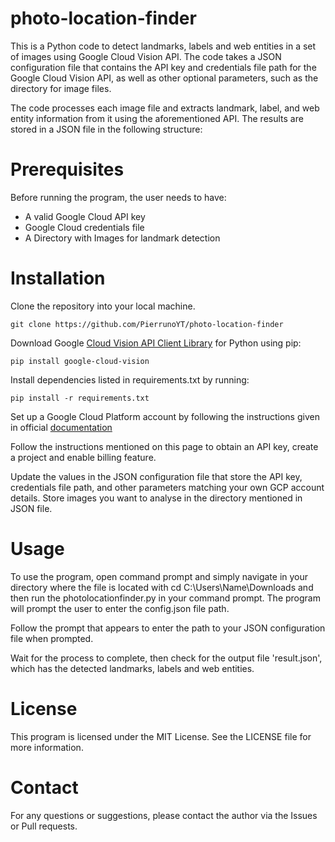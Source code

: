 # photo-location-finder
This is a Python code to detect landmarks, labels and web entities in a set of images using Google Cloud Vision API. The code takes a JSON configuration file that contains the API key and credentials file path for the Google Cloud Vision API, as well as other optional parameters, such as the directory for image files.

The code processes each image file and extracts landmark, label, and web entity information from it using the aforementioned API. The results are stored in a JSON file in the following structure:

# Prerequisites

Before running the program, the user needs to have:

* A valid Google Cloud API key
* Google Cloud credentials file
* A Directory with Images for landmark detection
    
# Installation

Clone the repository into your local machine.

```git clone https://github.com/PierrunoYT/photo-location-finder```

Download Google [Cloud Vision API Client Library](https://cloud.google.com/vision/docs/libraries?hl=de#client-libraries-install-python) for Python using pip:

```pip install google-cloud-vision```

Install dependencies listed in requirements.txt by running:

```pip install -r requirements.txt```

Set up a Google Cloud Platform account by following the instructions given in official [documentation](https://cloud.google.com/vision/docs/before-you-begin?hl=de)

Follow the instructions mentioned on this page to obtain an API key, create a project and enable billing feature.
  
Update the values in the JSON configuration file that store the API key, credentials file path, and other parameters matching your own GCP account details.
Store images you want to analyse in the directory mentioned in JSON file.

# Usage

To use the program, open command prompt and simply navigate in your directory where the file is located with cd C:\Users\Name\Downloads and then run the photolocationfinder.py in your command prompt. The program will prompt the user to enter the config.json file path. 

Follow the prompt that appears to enter the path to your JSON configuration file when prompted.

Wait for the process to complete, then check for the output file 'result.json', which has the detected landmarks, labels and web entities.

# License

This program is licensed under the MIT License. See the LICENSE file for more information.

# Contact

For any questions or suggestions, please contact the author via the Issues or Pull requests.
